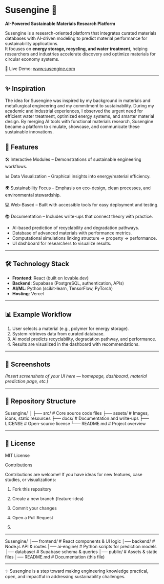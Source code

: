 # Susengine 🌱
**AI-Powered Sustainable Materials Research Platform**

Susengine is a research-oriented platform that integrates curated materials databases with AI-driven modeling to predict material performance for sustainability applications.  
It focuses on **energy storage, recycling, and water treatment**, helping researchers and industries accelerate discovery and optimize materials for circular economy systems.

🔗 Live Demo: www.susengine.com

---

## ✨ Inspiration

The idea for Susengine was inspired by my background in materials and metallurgical engineering and my commitment to sustainability. During my academic and industrial experiences, I observed the urgent need for efficient water treatment, optimized energy systems, and smarter material design. By merging AI tools with functional materials research, Susengine became a platform to simulate, showcase, and communicate these sustainable innovations.


## 🚀 Features
🛠️ Interactive Modules – Demonstrations of sustainable engineering workflows.

📊 Data Visualization – Graphical insights into energy/material efficiency.

🌍 Sustainability Focus – Emphasis on eco-design, clean processes, and environmental stewardship.

💻 Web-Based – Built with accessible tools for easy deployment and testing.

📚 Documentation – Includes write-ups that connect theory with practice.

- AI-based prediction of recyclability and degradation pathways.
- Database of advanced materials with performance metrics.
- Computational simulations linking structure → property → performance.
- UI dashboard for researchers to visualize results.

---

## 🛠️ Technology Stack
- **Frontend**: React (built on lovable.dev)  
- **Backend**: Supabase (PostgreSQL, authentication, APIs)  
- **AI/ML**: Python (scikit-learn, TensorFlow, PyTorch)  
- **Hosting**: Vercel  

---

## 📊 Example Workflow
1. User selects a material (e.g., polymer for energy storage).  
2. System retrieves data from curated database.  
3. AI model predicts recyclability, degradation pathway, and performance.  
4. Results are visualized in the dashboard with recommendations.

---

## 📸 Screenshots
*(Insert screenshots of your UI here — homepage, dashboard, material prediction page, etc.)*

---

## 📂 Repository Structure
Susengine/
│
├── src/            # Core source code files
├── assets/         # Images, icons, static resources
├── docs/           # Documentation and write-ups
├── LICENSE         # Open-source license
└── README.md       # Project overview

---

## 📜 License
MIT License


Contributions

Contributions are welcome!
If you have ideas for new features, case studies, or visualizations:

1. Fork this repository

2. Create a new branch (feature-idea)

3. Commit your changes

4. Open a Pull Request
5. 


---

Susengine/
│── frontend/         # React components & UI logic
│── backend/          # Node.js API & routes
│── ai-engine/        # Python scripts for prediction models
│── database/         # Supabase schema & queries
│── public/           # Assets & static files
│── README.md         # Documentation (this file)

---

✨ Susengine is a step toward making engineering knowledge practical, open, and impactful in addressing sustainability challenges.
